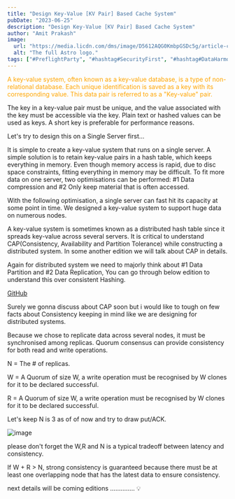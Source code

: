 ```yaml
---
title: "Design Key-Value [KV Pair] Based Cache System"
pubDate: "2023-06-25"
description: "Design Key-Value [KV Pair] Based Cache System"
author: "Amit Prakash"
image:
  url: "https://media.licdn.com/dms/image/D5612AQG0KmbpGSDc5g/article-cover_image-shrink_720_1280/0/1687648164134?e=1713398400&v=beta&t=tHbNWb7ojDn41qRCbJhKQkQP6OsQsh1INkHed6R-ttY"
  alt: "The full Astro logo."
tags: ["#PreflightParty", "#hashtag#SecurityFirst", "#hashtag#DataHarmony", "#hashtag#NoMoreWebWalls"]
---
```


<span style="color:orange">A key-value system, often known as a key-value database, is a type of non-relational database. Each unique identification is saved as a key with its corresponding value. This data pair is referred to as a "Key-value" pair.</span>

The key in a key-value pair must be unique, and the value associated with the key must be accessible via the key. Plain text or hashed values can be used as keys. A short key is preferable for performance reasons.

Let's try to design this on a Single Server first...


It is simple to create a key-value system that runs on a single server. A simple solution is to retain key-value pairs in a hash table, which keeps everything in memory. Even though memory access is rapid, due to disc space constraints, fitting everything in memory may be difficult. To fit more data on one server, two optimisations can be performed: #1 Data compression and #2 Only keep material that is often accessed. 

With the following optimisation, a single server can fast hit its capacity at some point in time. We designed a key-value system to support huge data on numerous nodes.

A key-value system is sometimes known as a distributed hash table since it spreads key-value across several servers. It is critical to understand CAP(Consistency, Availability and Partition Tolerance) while constructing a distributed system. In some another edition we will talk about CAP in details.

Again for distributed system we need to majorly think about #1 Data Partition and #2 Data Replication, You can go through below edition to understand this over consistent Hashing.

[GitHub](https://www.linkedin.com/pulse/designing-consistent-hashing-amit-prakash)

Surely we gonna discuss about CAP soon but i would like to tough on few facts about Consistency keeping in mind like we are designing for distributed systems.

Because we chose to replicate data across several nodes, it must be synchronised among replicas. Quorum consensus can provide consistency for both read and write operations. 

N = The # of replicas.

W = A Quorum of size W, a write operation must be recognised by W clones for it to be declared successful.

R = A Quorum of size W, a write operation must be recognised by W clones for it to be declared successful.

Let's keep N is 3 as of of now and try to draw put/ACK.

![image](https://media.licdn.com/dms/image/D5612AQEh0RtUnIUMvA/article-inline_image-shrink_1000_1488/0/1687647975729?e=1713398400&v=beta&t=VJ6pZIif8ytm9Ryr4Ps4gntwubEniXdDFPryjNKbsRM)

please don't forget the W,R and N is a typical tradeoff between latency and consistency.

If W + R > N, strong consistency is guaranteed because there must be at least one overlapping node that has the latest data to ensure consistency.

next details will be coming editions .............. 💡